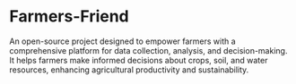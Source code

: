# Farmers-Friend
An open-source project designed to empower farmers with a comprehensive platform for data collection, analysis, and decision-making. It helps farmers make informed decisions about crops, soil, and water resources, enhancing agricultural productivity and sustainability.
